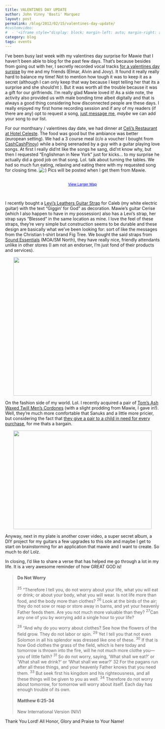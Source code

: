 ```yaml
---
title: VALENTINES DAY UPDATE
author: John Vinny 'Basti' Marquez
layout: post
permalink: /blog/2012/02/15/valentines-day-update/
#customvideo:
#  - '<iframe style="display: block; margin-left: auto; margin-right: auto;" src="http://maps.google.com.ph/maps?hl=en&amp;ie=UTF8&amp;q=hotel+celeste+makati+map&amp;fb=1&amp;gl=ph&amp;hq=hotel+celeste&amp;hnear=0x3397c90264a0ed01:0x2b066ed57830cace,Makati+City&amp;view=map&amp;cid=8272010733535416744&amp;ll=14.550438,121.022097&amp;spn=0.006295,0.006295&amp;t=m&amp;iwloc=A&amp;output=embed" frameborder="0" marginwidth="0" marginheight="0" scrolling="no" width="100%" height="620"></iframe>'
category: blog
tags: events
---
```

<span class="dropcap1">I</span>&#8216;ve been busy last week with my valentines day surprise for Mawie that I haven&#8217;t been able to blog for the past few days. That&#8217;s because besides from going out with her, I secretly recorded vocal tracks <a href="https://www.youtube.com/watch?v=AnTE_jn5q2M&context=C349c630ADOEgsToPDskIs3ol_hKkF7v5oRPKjCnox" target="_blank">for a valentines day surpise</a> by me and my friends (Elmar, Alvin and Jovy). It found it really really hard to balance my time! Not to mention how tough it was to keep it as a secret (although I can only keep that way because I kept telling her that its a surprise and she should&#8217;nt ). But it was worth all the trouble because it was a gift for our girlfriends. I&#8217;m really glad Mawie loved it! As a side note, the activity also provided us with male bonding time albeit digitally and that is always a good thing considering how disconnected people are these days. I really enjoyed my first home recording session and if any of my readers (if there are any) opt to request a song, [just message me][1], *maybe* we can add your song to our list.

For our monthsary / valentines day date, we had dinner at <a href="http://hotelceleste.ph" target="_blank">Celi&#8217;s Restaurant at Hotel Celeste</a>. The food was good but the ambiance was better (european setting). We had a 3 course meal (c/o a voucher I bought from <a href="http://www.cashcashpinoy.com/" target="_blank">CashCashPinoy</a>) while a being serenaded by a guy with a guitar playing love songs. At first I really did&#8217;nt like the songs he sang, did&#8217;nt know why, but then I requested &#8220;Englishman in New York&#8221; just for kicks&#8230; to my surprise he actually did a good job on that song. Lol. talk about turning the tables. We had so much fun eating, relaxing and eating there with my requested song for closing time. <img src="http://johnvinnymarquez.net/wp-includes/images/smilies/icon_smile.gif" alt=":)" class="wp-smiley" /> Pics will be posted when I get them from Mawie.

<p style="text-align: center;">
  <br /> <small><a style="color: #0000ff; text-align: left;" href="http://maps.google.com.ph/maps?hl=en&ie=UTF8&q=hotel+celeste+makati+map&fb=1&gl=ph&hq=hotel+celeste&hnear=0x3397c90264a0ed01:0x2b066ed57830cace,Makati+City&view=map&cid=8272010733535416744&ll=14.550438,121.022097&spn=0.006295,0.006295&t=m&iwloc=A&source=embed">View Larger Map</a></small>
</p>

&nbsp;

I recently bought a <a href="http://www.levysleathers.com/browse;cat,868;Straps" target="_blank">Levi&#8217;s Leathers Guitar Strap</a> for Caleb (my white electric guitar) with the text &#8220;Giggin&#8217; for God&#8221; as decoration. Mawie&#8217;s guitar Cerise (which I also happen to have in my possession) also has a Levi&#8217;s strap, her strap says &#8220;Blessed&#8221; in the same location as mine. I love the feel of these straps, they&#8217;re very simple but construction seems to be durable and these design are basically what we&#8217;ve been looking for: sort of like the messages from the Christian t-shirt brand Fig Tree. We bought the said straps from <a href="http://www.sound-essentials.com/" target="_blank">Sound Essentials</a> (MOA/SM North), they have really nice, friendly attendants unlike in other stores (I am not an endorser, I&#8217;m just fond of their products and services).

<img style="display: block; margin-left: auto; margin-right: auto;" title="Giggin 4 God" alt="" src="http://ecx.images-amazon.com/images/I/91No1CckRGL._AA1500_.jpg" width="450" height="450" />

On the fashion side of my world. Lol. I recently acquired a pair of <a href="http://www.toms.com/mens/cordones/ash-waxed-twill-men-s-cordones" target="_blank">Tom&#8217;s Ash Waxed Twill Men&#8217;s Cordones</a> (with a slight prodding from Mawie, I gave in!). Well, they&#8217;re much more comfortable that Sanuks and a little more pricier, but considering the fact that <a href="http://www.toms.com" target="_blank">they give a pair to a child in need for every purchase</a>, for me thats a bargain.

<img style="display: block; margin-left: auto; margin-right: auto;" alt="" src="http://images.toms.com/media/catalog/product/cache/1/side/900x640/9df78eab33525d08d6e5fb8d27136e95/m/-/m-ash-waxed-twill-cordones-s-f10_1.jpg" width="450" height="320" />

Anyway, next in my plate is another cover video, a super secret album, a DIY project for my guitars a few upgrades to this site and maybe I get to start on brainstorming for an application that mawie and I want to create. So much to do! Lolz.

In closing, I&#8217;d like to share a verse that has helped me go through a lot in my life. It is a very awesome reminder of how GREAT GOD is!

> #### Do Not Worry
> 
> <span>    </span><sup>25</sup> “Therefore I tell you, do not worry about your life, what you will eat or drink; or about your body, what you will wear. Is not life more than food, and the body more than clothes? <sup>26</sup> Look at the birds of the air; they do not sow or reap or store away in barns, and yet your heavenly Father feeds them. Are you not much more valuable than they? <sup>27</sup>Can any one of you by worrying add a single hour to your life?
> 
> <span>    </span><sup>28</sup> “And why do you worry about clothes? See how the flowers of the field grow. They do not labor or spin. <sup>29</sup> Yet I tell you that not even Solomon in all his splendor was dressed like one of these. <sup>30</sup> If that is how God clothes the grass of the field, which is here today and tomorrow is thrown into the fire, will he not much more clothe you—you of little faith? <sup>31</sup> So do not worry, saying, ‘What shall we eat?’ or ‘What shall we drink?’ or ‘What shall we wear?’ 32 For the pagans run after all these things, and your heavenly Father knows that you need them. <sup>33</sup> But seek first his kingdom and his righteousness, and all these things will be given to you as well. <sup>34</sup> Therefore do not worry about tomorrow, for tomorrow will worry about itself. Each day has enough trouble of its own.
> 
> #### Matthew 6:25-34
> 
> New International Version (NIV)

Thank You Lord! All Honor, Glory and Praise to Your Name!

 [1]: http://johnvinnymarquez.net/contact